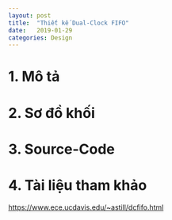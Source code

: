 ```yaml
---
layout: post
title:  "Thiết kế Dual-Clock FIFO"
date:   2019-01-29
categories: Design
---
```


# 1. Mô tả

# 2. Sơ đồ khối

# 3. Source-Code

# 4. Tài liệu tham khảo

https://www.ece.ucdavis.edu/~astill/dcfifo.html
